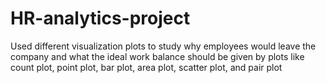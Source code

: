 # HR-analytics-project
Used different visualization plots to study why employees would leave the company and what the ideal work balance should be given by plots like count plot, point plot, bar plot, area plot, scatter plot, and pair plot
